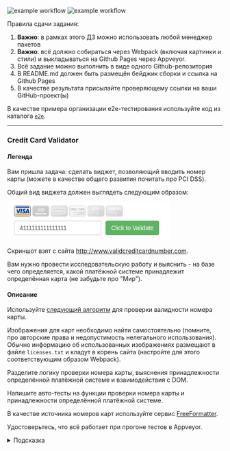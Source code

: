![example workflow](https://github.com/lekseff/AHJ_1/actions/workflows/ci_test.yml/badge.svg)
![example workflow](https://github.com/lekseff/AHJ_1/actions/workflows/deploy.yml/badge.svg)


Правила сдачи задания:

1. **Важно**: в рамках этого ДЗ можно использовать любой менеджер пакетов
1. **Важно**: всё должно собираться через Webpack (включая картинки и стили) и выкладываться на Github Pages через Appveyor.
1. Всё задание можно выполнить в виде одного Github-репозитория
1. В README.md должен быть размещён бейджик сборки и ссылка на Github Pages
1. В качестве результата присылайте проверяющему ссылки на ваши GitHub-проект(ы)

В качестве примера организации e2e-тестирования используйте код из каталога [`e2e`](e2e).

---

### Credit Card Validator

#### Легенда

Вам пришла задача: сделать виджет, позволяющий вводить номер карты (можете в качестве общего развития почитать про PCI DSS).

Общий вид виджета должен выглядеть следующим образом:

![](./pic/validator.png)

Скриншот взят с сайта http://www.validcreditcardnumber.com.

Вам нужно провести исследовательскую работу и выяснить - на базе чего определяется, какой платёжной системе принадлежит определённая карта (не забудьте про "Мир").

#### Описание

Используйте [следующий алгоритм](https://en.wikipedia.org/wiki/Luhn_algorithm) для проверки валидности номера карты.

Изображения для карт необходимо найти самостоятельно (помните, про авторские права и недопустимость нелегального использования). Обычно информацию об использованных изображениях размещают в файле `licenses.txt` и кладут в корень сайта (настройте для этого соответствующим образом Webpack).

Разделите логику проверки номера карты, выяснения принадлежности определённой платёжной системе и взаимодействия с DOM.

Напишите авто-тесты на функции проверки номера карты и принадлежности определённой платёжной системе.

В качестве источника номеров карт используйте сервис [FreeFormatter](https://www.freeformatter.com/credit-card-number-generator-validator.html).

Удостоверьтесь, что всё работает при прогоне тестов в Appveyor.

<details>
<summary>Подсказка</summary>

Для поиска изображений можете воспользоваться сервисом https://findicons.com**
</details>